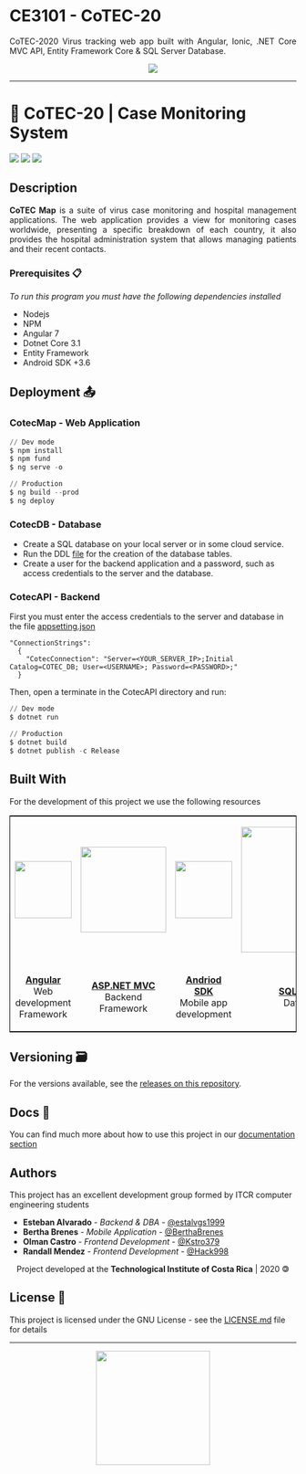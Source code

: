 # CE3101 - CoTEC-20
<p align=justify>CoTEC-2020 Virus tracking web app built with Angular, Ionic, .NET Core MVC API, Entity Framework Core &amp; SQL Server Database.</p>
<p align=center><img src="https://res.cloudinary.com/estalvgs1999/image/upload/v1597896745/Whitetail/CoTEC/app_logo.png" ></p>

***
# 🦠 CoTEC-20 | Case Monitoring System
<p align="left">
  <img
       src="https://camo.githubusercontent.com/a3469255f3fcdead1593919251ab6f438744e9be/68747470733a2f2f63692e6170707665796f722e636f6d2f6170692f70726f6a656374732f7374617475732f346f3338706c743078626f31756263382f6272616e63682f6d61737465723f7376673d74727565">

  <img src = "https://img.shields.io/badge/license-GPL-blue">

  <img src="https://camo.githubusercontent.com/bc442b82f9ee7ab250bdee5c6fd1f61ee3965952/68747470733a2f2f6170692e636f646163792e636f6d2f70726f6a6563742f62616467652f47726164652f6431313438336130636335633465626439646134666639663763643536363930">
</p>

## Description

<p align=justify>
  <b>CoTEC Map</b> is a suite of virus case monitoring and hospital management applications. The web application provides a view for monitoring cases worldwide, presenting a specific breakdown of each country, it also provides the hospital administration system that allows managing patients and their recent contacts.
</p>
 
### Prerequisites 📋

_To run this program you must have the following dependencies installed_

* Nodejs
* NPM
* Angular 7
* Dotnet Core 3.1
* Entity Framework
* Android SDK +3.6

## Deployment 📤

### CotecMap - Web Application
```PowerShell
// Dev mode
$ npm install
$ npm fund
$ ng serve -o

// Production
$ ng build --prod
$ ng deploy
```
### CotecDB - Database
* Create a SQL database on your local server or in some cloud service.
* Run the DDL [file](file.sql) for the creation of the database tables.
* Create a user for the backend application and a password, such as access credentials to the server and the database.

### CotecAPI - Backend
First you must enter the access credentials to the server and database in the file [appsetting.json](https://github.com/estalvgs1999/CE3101-CoTEC-API/blob/0b48dfc09e3bc52723c31e80a6dbab533abe1628/CotecAPI/appsettings.json)

```JSON5
"ConnectionStrings":
  {
    "CotecConnection": "Server=<YOUR_SERVER_IP>;Initial Catalog=COTEC_DB; User=<USERNAME>; Password=<PASSWORD>;"
  }
```
Then, open a terminate in the CotecAPI directory and run:
```PowerShell
// Dev mode
$ dotnet run

// Production
$ dotnet build
$ dotnet publish -c Release
```

## Built With

For the development of this project we use the following resources

<table style="border:1px solid black;margin-left:auto;margin-right:auto;">
  <tr>
    <td>
      <p align=center><img src="https://upload.wikimedia.org/wikipedia/commons/thumb/c/cf/Angular_full_color_logo.svg/1200px-Angular_full_color_logo.svg.png" width="100"></p>
    </td>
    <td>
      <p align=center><img src="https://www.indogic.in/images/development/asp.net-border-526x335.png" width="150"></p>
    </td>
    <td>
      <p align=center><img src="https://upload.wikimedia.org/wikipedia/commons/thumb/8/82/Android_logo_2019.svg/1173px-Android_logo_2019.svg.png" width="100"></p>
    </td>
    <td>
      <p align=center><img src="https://allvectorlogo.com/img/2017/02/microsoft-sql-server-logo.png" width="220"></p>
    </td>
  </tr>
  
  <tr>
    <td>
      <p align=center><a href="https://www.angular.io"><b>Angular</b></a>
        </br>Web development Framework</p>
    </td>
    <td>
      <p align=center><a href="https://dotnet.microsoft.com/apps/aspnet"><b>ASP.NET MVC</b></a>
</br>Backend Framework</p>
    </td>
    <td>
      <p align=center>
        <a href="https://developer.android.com/studio"><b>Andriod SDK</b></a>
</br>Mobile app development</p>
    </td>
    <td>
      <p align=center> <a href="https://www.microsoft.com/es-es/sql-server/sql-server-downloads"><b>SQL Server</b></a>
        </br>Database</p>
    </td>
  </tr>
</table>

## Versioning 🗃

For the versions available, see the [releases on this repository](https://github.com/Whitetail-CR/CoTEC/releases). 

## Docs 📖

You can find much more about how to use this project in our [documentation section](https://github.com/estalvgs1999/CE3104-Fun-Skills/tree/master/docs)

## Authors

This project has an excellent development group formed by ITCR computer engineering students

* **Esteban Alvarado** - *Backend & DBA* - [@estalvgs1999](https://github.com/estalvgs1999)
* **Bertha Brenes** - *Mobile Application* - [@BerthaBrenes](https://github.com/BerthaBrenes)
* **Olman Castro** - *Frontend Development* - [@Kstro379](https://github.com/Kstro379)
* **Randall Mendez** - *Frontend Development* - [@Hack998](https://github.com/Hack998)

<p align="center"> Project developed at the <b>Technological Institute of Costa Rica</b> | 2020 🄯</p>


## License 📄

This project is licensed under the GNU License - see the [LICENSE.md](https://github.com/Whitetail-CR/CoTEC/blob/master/LICENSE) file for details

***
<p align="center">
<img src="https://res.cloudinary.com/estalvgs1999/image/upload/v1597896745/Whitetail/CoTEC/app_logo.png" width="200"/>
</p>
